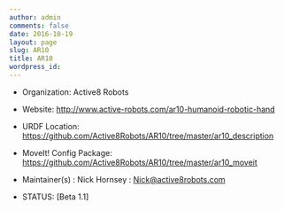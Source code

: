 ```yaml
---
author: admin
comments: false
date: 2016-10-19
layout: page
slug: AR10
title: AR10
wordpress_id:
---
```



	
  * Organization: Active8 Robots

	
  * Website: http://www.active-robots.com/ar10-humanoid-robotic-hand
  
  
  * URDF Location: https://github.com/Active8Robots/AR10/tree/master/ar10_description

	
  * MoveIt! Config Package: https://github.com/Active8Robots/AR10/tree/master/ar10_moveit

	
  * Maintainer(s) : Nick Hornsey : Nick@active8robots.com

	
  * STATUS: [Beta 1.1]



